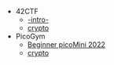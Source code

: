 - 42CTF
  - [-intro-](https://github.com/nuoxoxo/CTF_writeups/blob/main/42ctf__intro.md)
  - [crypto](https://github.com/nuoxoxo/CTF_writeups/blob/main/42ctf__crypto.md)
- PicoGym
  - [Beginner picoMini 2022](https://github.com/nuoxoxo/CTF_writeups/blob/main/pico__beginner_mini_2022.md)
  - [crypto](https://github.com/nuoxoxo/CTF_writeups/blob/main/pico__crypto.md)
